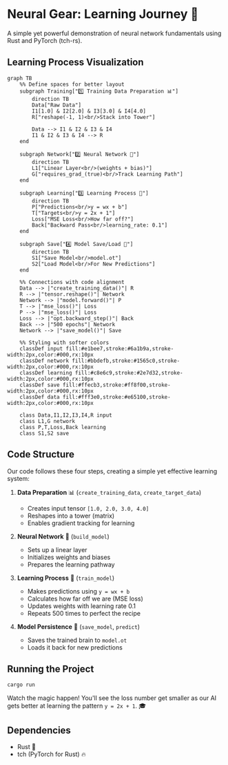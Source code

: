 # Neural Gear: Learning Journey 🧠

A simple yet powerful demonstration of neural network fundamentals using Rust and PyTorch (tch-rs).

## Learning Process Visualization

```mermaid
graph TB
    %% Define spaces for better layout
    subgraph Training["1️⃣ Training Data Preparation 📊"]
        direction TB
        Data["Raw Data"]
        I1[1.0] & I2[2.0] & I3[3.0] & I4[4.0]
        R["reshape(-1, 1)<br/>Stack into Tower"]
        
        Data --> I1 & I2 & I3 & I4
        I1 & I2 & I3 & I4 --> R
    end

    subgraph Network["2️⃣ Neural Network 🤖"]
        direction TB
        L1["Linear Layer<br/>(weights + bias)"]
        G["requires_grad_(true)<br/>Track Learning Path"]
    end

    subgraph Learning["3️⃣ Learning Process 🎯"]
        direction TB
        P["Predictions<br/>y = wx + b"]
        T["Targets<br/>y = 2x + 1"]
        Loss["MSE Loss<br/>How far off?"]
        Back["Backward Pass<br/>learning_rate: 0.1"]
    end

    subgraph Save["4️⃣ Model Save/Load 💾"]
        direction TB
        S1["Save Model<br/>model.ot"]
        S2["Load Model<br/>For New Predictions"]
    end

    %% Connections with code alignment
    Data --> |"create_training_data()"| R
    R --> |"tensor.reshape()"| Network
    Network --> |"model.forward()"| P
    T --> |"mse_loss()"| Loss
    P --> |"mse_loss()"| Loss
    Loss --> |"opt.backward_step()"| Back
    Back --> |"500 epochs"| Network
    Network --> |"save_model()"| Save

    %% Styling with softer colors
    classDef input fill:#e1bee7,stroke:#6a1b9a,stroke-width:2px,color:#000,rx:10px
    classDef network fill:#bbdefb,stroke:#1565c0,stroke-width:2px,color:#000,rx:10px
    classDef learning fill:#c8e6c9,stroke:#2e7d32,stroke-width:2px,color:#000,rx:10px
    classDef save fill:#ffecb3,stroke:#ff8f00,stroke-width:2px,color:#000,rx:10px
    classDef data fill:#fff3e0,stroke:#e65100,stroke-width:2px,color:#000,rx:10px

    class Data,I1,I2,I3,I4,R input
    class L1,G network
    class P,T,Loss,Back learning
    class S1,S2 save
```

## Code Structure

Our code follows these four steps, creating a simple yet effective learning system:

1. **Data Preparation** 📊 (`create_training_data`, `create_target_data`)
   - Creates input tensor `[1.0, 2.0, 3.0, 4.0]`
   - Reshapes into a tower (matrix)
   - Enables gradient tracking for learning

2. **Neural Network** 🤖 (`build_model`)
   - Sets up a linear layer
   - Initializes weights and biases
   - Prepares the learning pathway

3. **Learning Process** 🎯 (`train_model`)
   - Makes predictions using `y = wx + b`
   - Calculates how far off we are (MSE loss)
   - Updates weights with learning rate 0.1
   - Repeats 500 times to perfect the recipe

4. **Model Persistence** 💾 (`save_model`, `predict`)
   - Saves the trained brain to `model.ot`
   - Loads it back for new predictions

## Running the Project

```bash
cargo run
```

Watch the magic happen! You'll see the loss number get smaller as our AI gets better at learning the pattern `y = 2x + 1`. 🎓

## Dependencies
- Rust 🦀
- tch (PyTorch for Rust) 🔥
